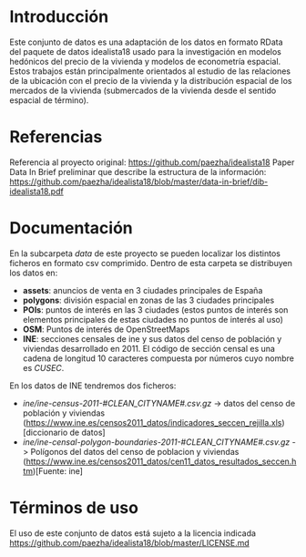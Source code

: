 # Introducción

Este conjunto de datos es una adaptación de los datos en formato RData del paquete de datos idealista18 usado para la investigación en modelos hedónicos del precio de la vivienda y modelos de econometría espacial. Estos trabajos están principalmente orientados al estudio de las relaciones de la ubicación con el precio de la vivienda y la distribución espacial de los mercados de la vivienda (submercados de la vivienda desde el sentido espacial de término).

# Referencias

Referencia al proyecto original: https://github.com/paezha/idealista18
Paper Data In Brief preliminar que describe la estructura de la información: https://github.com/paezha/idealista18/blob/master/data-in-brief/dib-idealista18.pdf

# Documentación

En la subcarpeta *data* de este proyecto se pueden localizar los distintos ficheros en formato csv comprimido. Dentro de esta carpeta se distribuyen los datos en:

* **assets**: anuncios de venta en 3 ciudades principales de España
* **polygons**: división espacial en zonas de las 3 ciudades principales
* **POIs**: puntos de interés en las 3 ciudades (estos puntos de interés son elementos principales de estas ciudades no puntos de interés al uso)
* **OSM**: Puntos de interés de OpenStreetMaps
* **INE**: secciones censales de ine y sus datos del censo de población y viviendas desarrollado en 2011. El código de sección censal es una cadena de longitud 10 caracteres compuesta por números cuyo nombre es *CUSEC*. 

En los datos de INE tendremos dos ficheros:

* *ine/ine-census-2011-#CLEAN_CITYNAME#.csv.gz* -> datos del censo de población y viviendas (https://www.ine.es/censos2011_datos/indicadores_seccen_rejilla.xls)[diccionario de datos]
* *ine/ine-censal-polygon-boundaries-2011-#CLEAN_CITYNAME#.csv.gz* -> Polígonos del datos del censo de poblacion y viviendas (https://www.ine.es/censos2011_datos/cen11_datos_resultados_seccen.htm)[Fuente: ine]


# Términos de uso

El uso de este conjunto de datos está sujeto a la licencia indicada https://github.com/paezha/idealista18/blob/master/LICENSE.md
